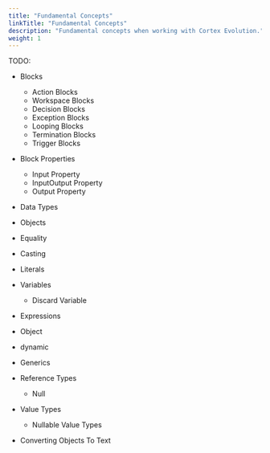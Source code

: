```yaml
---
title: "Fundamental Concepts"
linkTitle: "Fundamental Concepts"
description: "Fundamental concepts when working with Cortex Evolution."
weight: 1
---
```


TODO:

* Blocks
  * Action Blocks
  * Workspace Blocks
  * Decision Blocks
  * Exception Blocks
  * Looping Blocks
  * Termination Blocks
  * Trigger Blocks

* Block Properties
  * Input Property
  * InputOutput Property
  * Output Property

* Data Types
* Objects
* Equality
* Casting

* Literals
* Variables
  * Discard Variable
* Expressions

* Object
* dynamic
* Generics

* Reference Types
  * Null
* Value Types
  * Nullable Value Types
* Converting Objects To Text